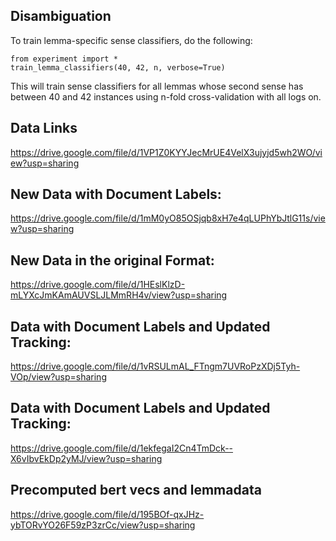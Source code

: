 Disambiguation
--------------

To train lemma-specific sense classifiers, do the following:

    from experiment import *
    train_lemma_classifiers(40, 42, n, verbose=True)
    
This will train sense classifiers for all lemmas whose second sense has
between 40 and 42 instances using n-fold cross-validation with all logs on.
    
    
    
Data Links
----------

https://drive.google.com/file/d/1VP1Z0KYYJecMrUE4VelX3ujyjd5wh2WO/view?usp=sharing

## New Data with Document Labels:
https://drive.google.com/file/d/1mM0yO85OSjqb8xH7e4qLUPhYbJtlG11s/view?usp=sharing

## New Data in the original Format:
https://drive.google.com/file/d/1HEslKlzD-mLYXcJmKAmAUVSLJLMmRH4v/view?usp=sharing

## Data with Document Labels and Updated Tracking:
https://drive.google.com/file/d/1vRSULmAL_FTngm7UVRoPzXDj5Tyh-VOp/view?usp=sharing

## Data with Document Labels and Updated Tracking:
https://drive.google.com/file/d/1ekfegaI2Cn4TmDck--X6vIbvEkDp2yMJ/view?usp=sharing

## Precomputed bert vecs and lemmadata
https://drive.google.com/file/d/195BOf-qxJHz-ybTORvYO26F59zP3zrCc/view?usp=sharing
